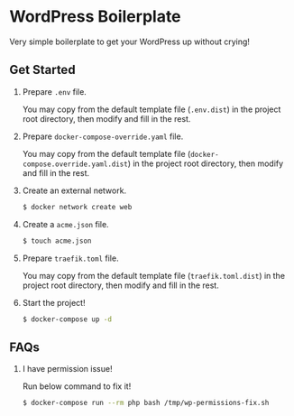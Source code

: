 # WordPress Boilerplate

Very simple boilerplate to get your WordPress up without crying!

## Get Started

1.  Prepare `.env` file.

    You may copy from the default template file (`.env.dist`) in the project root directory, then modify and fill in the rest.

2.  Prepare `docker-compose-override.yaml` file.

    You may copy from the default template file (`docker-compose.override.yaml.dist`) in the project root directory, then modify and fill in the rest.

3.  Create an external network.

    ```sh
    $ docker network create web
    ```

4.  Create a `acme.json` file.

    ```sh
    $ touch acme.json
    ```

5.  Prepare `traefik.toml` file.

    You may copy from the default template file (`traefik.toml.dist`) in the project root directory, then modify and fill in the rest.

6.  Start the project!

    ```sh
    $ docker-compose up -d
    ```

## FAQs

1.  I have permission issue!

    Run below command to fix it!

    ```sh
    $ docker-compose run --rm php bash /tmp/wp-permissions-fix.sh
    ```
